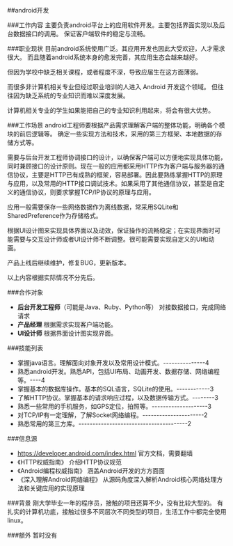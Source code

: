 ##android开发

###工作内容
主要负责android平台上的应用软件开发。主要包括界面实现以及后台数据接口的调用。
保证客户端软件的稳定与流畅。

###职业现状
目前android系统使用广泛。其应用开发也因此大受欢迎，人才需求很大。
而且随着android系统本身的愈发完善，其应用生态会越来越好。

但因为学校中缺乏相关课程，或者程度不深，导致应届生在这方面薄弱。

而很多非计算机相关专业但经过职业培训的人进入 Android 开发这个领域。
但往往因为缺乏系统的专业知识而难以深度发展。

计算机相关专业的学生如果能把自己的专业知识利用起来，将会有很大优势。


###工作场景
android工程师要根据产品需求理解客户端的整体功能，明确各个模块的前后逻辑等。
确定一些实现方法和技术，采用的第三方框架、本地数据的存储方式等。

需要与后台开发工程师协调接口的设计，以确保客户端可以方便地实现具体功能，同时兼顾接口的设计原则。现在一般的应用都采用HTTP作为客户端与服务器的通信协议，主要是HTTP已有成熟的框架，容易部署。因此要熟练掌握HTTP的原理与应用，以及常用的HTTP接口调试技术。如果采用了其他通信协议，甚至是自定义的通信协议，则要求掌握TCP/IP协议的原理与应用。

应用一般需要保存一些网络数据作为离线数据，常采用SQLite和SharedPreference作为存储格式。

根据UI设计图来实现具体界面以及动效，保证操作的流畅稳定；在实现界面时可能需要与交互设计师或者UI设计师不断调整。很可能需要实现自定义的UI和动画。

产品上线后继续维护，修复BUG，更新版本。

以上内容根据实际情况不分先后。

###合作对象
*   **后台开发工程师**（可能是Java、Ruby、Python等）  对接数据接口，完成网络请求
*   **产品经理**        根据需求实现客户端功能。
*   **UI设计师**       根据界面设计图实现界面。

###技能列表
*   掌握java语言。理解面向对象开发以及常用设计模式。---------------4
*   熟悉android开发。熟悉API，包括UI布局、动画开发、数据存储、网络编程等。----4
*   掌握基本的数据库操作。基本的SQL语言，SQLite的使用。------------3
*   了解HTTP协议。掌握基本的请求响应过程，以及数据传输方式。--------3
*   熟悉一些常用的手机服务，如GPS定位，拍照等。--------------------3
*   对TCP/IP有一定理解，了解Socket网络编程。----------------------2
*   熟悉常用的第三方库。---------------------------------------2


###信息源
*   https://developer.android.com/index.html    官方文档，需要翻墙
*   《HTTP权威指南》              介绍HTTP协议规范
*  《Android编程权威指南》		涵盖Android开发的方方面面
*  《深入理解Android网络编程》	从源码角度深入解析Android核心网络处理方法和关键应用的实现原理

###背景
刚大学毕业一年的程序员，接触的项目还算不少，没有比较大型的。
有扎实的计算机功底，接触过很多不同层次不同类型的项目，生活工作中都完全使用linux。

###额外
暂时没有
